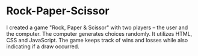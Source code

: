 # Rock-Paper-Scissor
I created a game "Rock, Paper &amp; Scissor" with two players – the user and the computer. The computer generates choices randomly. It utilizes HTML, CSS and JavaScript. The game keeps track of wins and losses while also indicating if a draw occurred.
